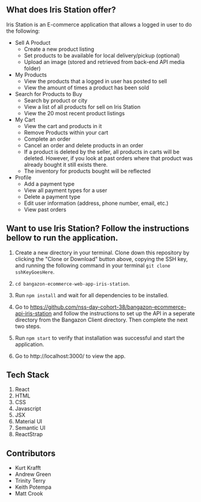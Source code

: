 ## What does Iris Station offer?
Iris Station is an E-commerce application that allows a logged in user to do the following:

- Sell A Product
    - Create a new product listing
    - Set products to be available for local delivery/pickup (optional)
    - Upload an image (stored and retrieved from back-end API media folder)
- My Products
    - View the products that a logged in user has posted to sell
    - View the amount of times a product has been sold
- Search for Products to Buy
    - Search by product or city
    - View a list of all products for sell on Iris Station
    - View the 20 most recent product listings
- My Cart
    - View the cart and products in it
    - Remove Products within your cart
    - Complete an order
    - Cancel an order and delete products in an order
    - If a product is deleted by the seller, all products in carts will be deleted. However, if you look at past orders where that product was already bought it still exists there. 
    - The inventory for products bought will be reflected
- Profile
    - Add a payment type
    - View all payment types for a user
    - Delete a payment type
    - Edit user information (address, phone number, email, etc.)
    - View past orders

## Want to use Iris Station? Follow the instructions bellow to run the application.

1. Create a new directory in your terminal. Clone down this repository by clicking the "Clone or Download" button above, copying the SSH key, and running the following command in your terminal `git clone sshKeyGoesHere`.

1. `cd bangazon-ecommerce-web-app-iris-station`.

1. Run `npm install` and wait for all dependencies to be installed.

1. Go to https://github.com/nss-day-cohort-38/bangazon-ecommerce-api-iris-station and follow the instructions to set up the API in a seperate directory from the Bangazon Client directory. Then complete the next two steps.

1. Run `npm start` to verify that installation was successful and start the application.

1. Go to http://localhost:3000/ to view the app. 

## Tech Stack
1. React
1. HTML
1. CSS 
1. Javascript
1. JSX
1. Material UI 
1. Semantic UI
1. ReactStrap



## Contributors
- Kurt Krafft
- Andrew Green
- Trinity Terry
- Keith Potempa
- Matt Crook
